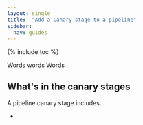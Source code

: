 ```yaml
---
layout: single
title:  "Add a Canary stage to a pipeline"
sidebar:
  nav: guides
---
```


{% include toc %}


Words words Words

## What's in the canary stages

A pipeline canary stage includes...

*
